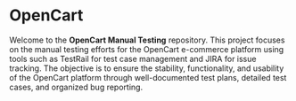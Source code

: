 # OpenCart

Welcome to the <b>OpenCart Manual Testing</b> repository. This project focuses on the manual testing efforts for the OpenCart e-commerce platform using tools such as TestRail for test case management and JIRA for issue tracking. The objective is to ensure the stability, functionality, and usability of the OpenCart platform through well-documented test plans, detailed test cases, and organized bug reporting.
